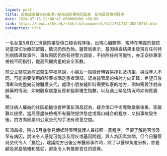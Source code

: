 ```yaml
---
layout: post
title: 前急症室醫生指處理小朋友縫針需特別監察　彭鴻昌促檢視程序
date: 2024-07-15 22:08:47.000000000 +08:00
link: https://news.rthk.hk/rthk/ch/component/k2/1761714-20240715.htm
categories: rthk
---
```


一名女童5月在仁濟醫院接受傷口縫合程序後，出現心臟驟停，現時在瑪嘉烈醫院兒童深切治療部留醫，情況仍然危殆。醫管局表示，基因檢查結果未發現有任何特別病情導致事件，事故原因仍然有待警方調查，不排除任何可能性，亦正安排專家檢視不同指引，提高照顧病童的安全系數。

前公立醫院急症室醫生李福基說，小朋友一般縫針時容易掙扎及抗拒，與成年人不同，可能需要使用麻醉藥或固定患者頭部，認為醫管局的檢討方向正確，希望日後清晰和完整向前線醫護交代，處理小朋友縫針時需要監察的地方，例如需要注射麻醉藥的情況，如何觀察病童反應和監察維生指數，以及遇上緊急情況時如何應變等。

關注病人權益的社區組織協會幹事彭鴻昌認為，縫合傷口手術導致嚴重後果，家屬難以接受，當局應盡快檢視所有醫院提供急症或傷口縫合的程序，又指事故發生後，院方向家屬和公眾交代的手法有改善空間。

彭鴻昌指，院方5月底會見傳媒時表明醫護人員按照一貫程序，但要了解是否涉及罕有病因，說法令人感覺可能涉及隱疾或基因問題，與人為因素無關，但今日醫管局交代令人「尷尬」，建議院方日後公布醫療事件時，除了以醫學角度分析，亦要顧及家屬情緒和感受，避免令人有推卸責任的感覺。
